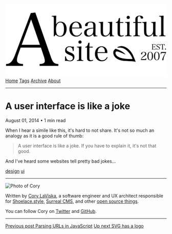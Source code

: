<a href="../../index.html" class="header-link"><img src="../../images/logos/wordmark.svg" alt="A Beautiful Site" class="wordmark" /></a> <a href="../../index.html" class="nav-item">Home</a> <a href="../../tags/index.html" class="nav-item">Tags</a> <a href="../index.html" class="nav-item">Archive</a> <a href="../../about/index.html" class="nav-item">About</a>

---

# A user interface is like a joke

August 01, 2014 • 1 min read

When I hear a simile like this, it's hard to not share. It's not so much an analogy as it is a good rule of thumb:

> A user interface is like a joke. If you have to explain it, it's not that good.

And I've heard some websites tell pretty bad jokes...

<a href="../../tags/design/index.html" class="post-tag">design</a> <a href="../../tags/ui/index.html" class="post-tag">ui</a>

---

<img src="http://0.gravatar.com/avatar/bf1b3b95fd5b096a3592247c29667b33?s=512" alt="Photo of Cory" class="avatar avatar-small" />

Written by [Cory LaViska](../../index-4.html), a software engineer and UX architect responsible for [Shoelace.style](https://shoelace.style/), [Surreal CMS](https://www.surrealcms.com/), and other [open source things](https://github.com/claviska).

You can follow Cory on [Twitter](https://twitter.com/bgooonz) and [GitHub](https://github.com/claviska).

---

<a href="../parsing-urls-in-javascript/index.html" class="post-nav-previous"><span class="small">Previous post</span> Parsing URLs in JavaScript</a> <a href="../svg-has-a-logo/index.html" class="post-nav-next"><span class="small">Up next</span> SVG has a logo</a>
